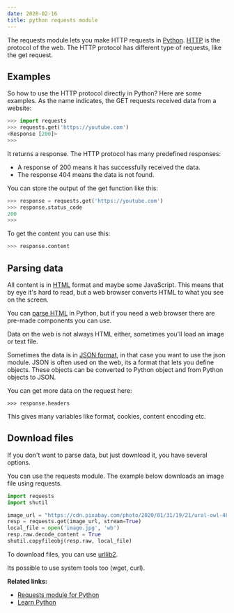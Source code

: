 ```yaml
---
date: 2020-02-16
title: python requests module
---
```

The requests module lets you make HTTP requests in <a href="https://python.org">Python</a>. <a href="https://en.wikipedia.org/wiki/Hypertext_Transfer_Protocol">HTTP</a> is the protocol of the web. The HTTP protocol has different type of requests, like the get request.

## Examples

So how to use the HTTP protocol directly in Python? Here are some examples. As the name indicates, the GET requests received data from a website:

```python
>>> import requests
>>> requests.get('https://youtube.com')
<Response [200]>
>>> 
```

It returns a response. The HTTP protocol has many predefined responses:

* A response of 200 means it has successfully received the data. 
* The response 404 means the data is not found. 

You can store the output of the get function like this:

```python
>>> response = requests.get('https://youtube.com')
>>> response.status_code
200
>>> 
```

To get the content you can use this:

```python
>>> response.content
```

## Parsing data

All content is in <a href="https://en.wikipedia.org/wiki/HTML">HTML</a> format and maybe some JavaScript. This means that by eye it's hard to read, but a web browser converts HTML to what you see on the screen. 

You can <a href="https://pythonspot.com/http-parse-html-and-xhtml/">parse HTML</a> in Python, but if you need a web browser there are pre-made components you can use.

Data on the web is not always HTML either, sometimes you'll load an image or text file. 

Sometimes the data is in <a href="https://pythonbasics.org/json/">JSON format</a>, in that case you want to use the json module. JSON is often used on the web, its a format that lets you define objects. These objects can be converted to Python object and from Python objects to JSON.

You can get more data on the request here:

```
>>> response.headers
```

This gives many variables like format, cookies, content encoding etc.

## Download files

If you don't want to parse data, but just download it, you have several options.

You can use the requests module. The example below downloads an image file using requests.

```python
import requests
import shutil

image_url = "https://cdn.pixabay.com/photo/2020/01/31/19/21/ural-owl-4808774__340.jpg"
resp = requests.get(image_url, stream=True)
local_file = open('image.jpg', 'wb')
resp.raw.decode_content = True
shutil.copyfileobj(resp.raw, local_file)
```

To download files, you can use <a href="https://pythonprogramminglanguage.com/download-file/">urllib2</a>.

Its possible to use system tools too (wget, curl).

**Related links:**
* <a href="https://2.python-requests.org/en/master/">Requests module for Python</a>
* <a href="https://pythonbasics.org/">Learn Python</a>


